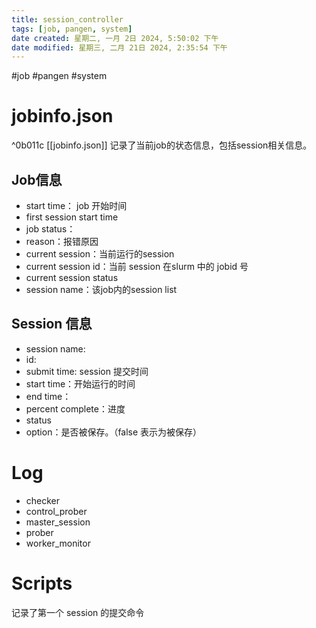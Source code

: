 ```yaml
---
title: session_controller
tags: [job, pangen, system]
date created: 星期二, 一月 2日 2024, 5:50:02 下午
date modified: 星期三, 二月 21日 2024, 2:35:54 下午
---
```


#job #pangen #system
# jobinfo.json
^0b011c
[[jobinfo.json]]
记录了当前job的状态信息，包括session相关信息。
## Job信息
- start time： job 开始时间
- first session start time
- job status：
- reason：报错原因
- current session：当前运行的session
- current session id：当前 session 在slurm 中的 jobid 号
- current session status
- session name：该job内的session list
## Session 信息
- session name:
- id:
- submit time: session 提交时间
- start time：开始运行的时间
- end time：
- percent complete：进度
- status
- option：是否被保存。（false 表示为被保存）

# Log
- checker
- control_prober
- master_session
- prober
- worker_monitor
# Scripts
记录了第一个 session 的提交命令
